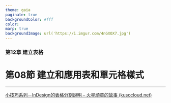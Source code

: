 ```yaml
---
theme: gaia
paginate: true
backgroundColor: #fff
color: 
marp: true
backgroundImage: url('https://i.imgur.com/4nGXOX7.jpg')
---
```

<style>
section h1 {
  color: #48011f
}
</style>

<!-- _class: lead -->

### 第12章 建立表格
# 第08節 建立和應用表和單元格樣式

---

[小技巧系列－InDesign的表格分割說明 – 火星頑童的故事 (kusocloud.net)](https://kusocloud.net/2016/03/30/小技巧系列－indesign的表格分割說明/)